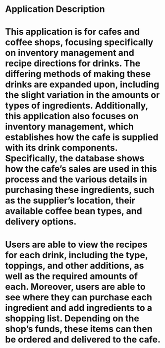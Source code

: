 # Application Description
# This application is for cafes and coffee shops, focusing specifically on inventory management and recipe directions for drinks. The differing methods of making these drinks are expanded upon, including the slight variation in the amounts or types of ingredients. Additionally, this application also focuses on inventory management, which establishes how the cafe is supplied with its drink components. Specifically, the database shows how the cafe’s sales are used in this process and the various details in purchasing these ingredients, such as the supplier’s location, their available coffee bean types, and delivery options.


# Users are able to view the recipes for each drink, including the type, toppings, and other additions, as well as the required amounts of each. Moreover, users are able to see where they can purchase each ingredient and add ingredients to a shopping list. Depending on the shop’s funds, these items can then be ordered and delivered to the cafe.
